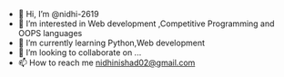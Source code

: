 - 👋 Hi, I’m @nidhi-2619
- 👀 I’m interested in Web development ,Competitive Programming and OOPS languages
- 🌱 I’m currently learning Python,Web development
- 💞️ I’m looking to collaborate on ...
- 📫 How to reach me nidhinishad02@gmail.com

<!---
nidhi-2619/nidhi-2619 is a ✨ special ✨ repository because its `README.md` (this file) appears on your GitHub profile.
You can click the Preview link to take a look at your changes.
--->
